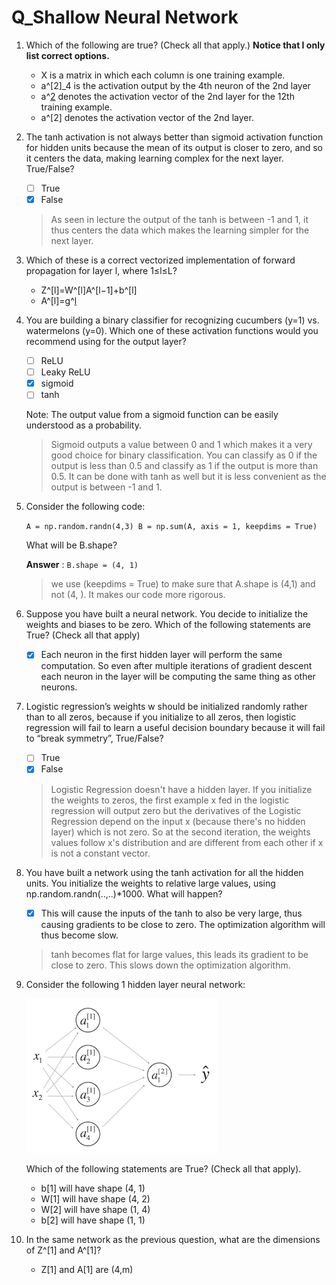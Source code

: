 # Q_Shallow Neural Network

1. Which of the following are true? (Check all that apply.) **Notice that I only list correct options.**
    - X is a matrix in which each column is one training example.
    - a^[2]_4 is the activation output by the 4th neuron of the 2nd layer
    - a^[2](12) denotes the activation vector of the 2nd layer for the 12th training example.
    - a^[2] denotes the activation vector of the 2nd layer.
    
2. The tanh activation is not always better than sigmoid activation function for hidden units because the mean of its output is closer to zero, and so it centers the data, making learning complex for the next layer. True/False?
    - [ ]  True
    - [x]  False
    
    > As seen in lecture the output of the tanh is between -1 and 1, it thus centers the data which makes the learning simpler for the next layer.
    > 
    
3. Which of these is a correct vectorized implementation of forward propagation for layer l, where 1≤l≤L?
    - Z^[l]=W^[l]A^[l−1]+b^[l]
    - A^[l]=g^[l](Z^[l])
    
4. You are building a binary classifier for recognizing cucumbers (y=1) vs. watermelons (y=0). Which one of these activation functions would you recommend using for the output layer?
    - [ ]  ReLU
    - [ ]  Leaky ReLU
    - [x]  sigmoid
    - [ ]  tanh
    
    Note: The output value from a sigmoid function can be easily understood as a probability.
    
    > Sigmoid outputs a value between 0 and 1 which makes it a very good choice for binary classification. You can classify as 0 if the output is less than 0.5 and classify as 1 if the output is more than 0.5. It can be done with tanh as well but it is less convenient as the output is between -1 and 1.
    > 
    
5. Consider the following code:
    
    `A = np.random.randn(4,3)
    B = np.sum(A, axis = 1, keepdims = True)`
    
    What will be B.shape?
    
    **Answer** : `B.shape = (4, 1)`
    
    > we use (keepdims = True) to make sure that A.shape is (4,1) and not (4, ). It makes our code more rigorous.
    > 
    
6. Suppose you have built a neural network. You decide to initialize the weights and biases to be zero. Which of the following statements are True? (Check all that apply)
    - [x]  Each neuron in the first hidden layer will perform the same computation. So even after multiple iterations of gradient descent each neuron in the layer will be computing the same thing as other neurons.
    
7. Logistic regression’s weights w should be initialized randomly rather than to all zeros, because if you initialize to all zeros, then logistic regression will fail to learn a useful decision boundary because it will fail to “break symmetry”, True/False?
    - [ ]  True
    - [x]  False
    
    > Logistic Regression doesn't have a hidden layer. If you initialize the weights to zeros, the first example x fed in the logistic regression will output zero but the derivatives of the Logistic Regression depend on the input x (because there's no hidden layer) which is not zero. So at the second iteration, the weights values follow x's distribution and are different from each other if x is not a constant vector.
    > 
    
8. You have built a network using the tanh activation for all the hidden units. You initialize the weights to relative large values, using np.random.randn(..,..)*1000. What will happen?
    - [x]  This will cause the inputs of the tanh to also be very large, thus causing gradients to be close to zero. The optimization algorithm will thus become slow.
    
    > tanh becomes flat for large values, this leads its gradient to be close to zero. This slows down the optimization algorithm.
    > 
    
9. Consider the following 1 hidden layer neural network:
    
    ![Untitled](Q_Shallow%20Neural%20Network%20e111770a2a6b45e7b862d5a40d21dc9d/Untitled.png)
    
    Which of the following statements are True? (Check all that apply).
    
    - b[1] will have shape (4, 1)
    - W[1] will have shape (4, 2)
    - W[2] will have shape (1, 4)
    - b[2] will have shape (1, 1)

1. In the same network as the previous question, what are the dimensions of Z^[1] and A^[1]?
    - Z[1] and A[1] are (4,m)